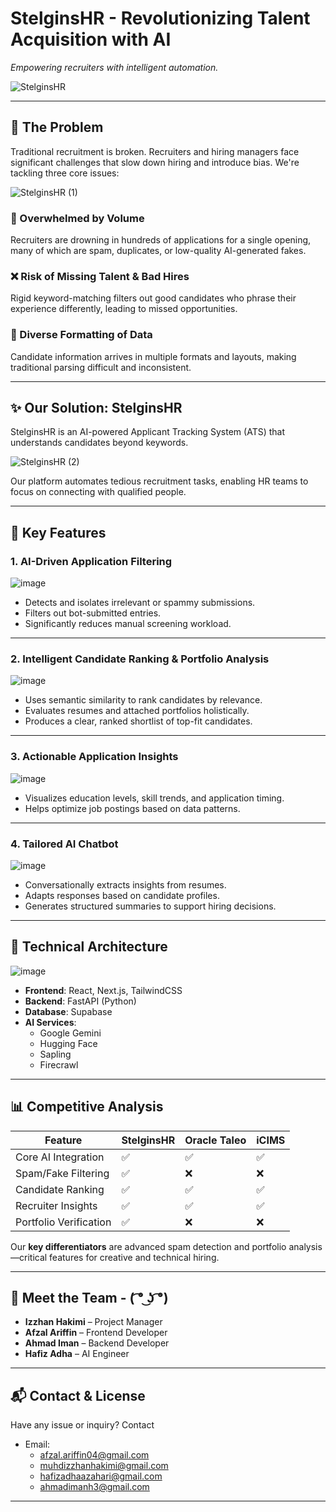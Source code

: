 # StelginsHR - Revolutionizing Talent Acquisition with AI
*Empowering recruiters with intelligent automation.*

![StelginsHR](https://github.com/user-attachments/assets/c77a3f9b-4f6e-4699-abca-c16297b030bc)

---

## 🚨 The Problem

Traditional recruitment is broken. Recruiters and hiring managers face significant challenges that slow down hiring and introduce bias. We're tackling three core issues:

![StelginsHR (1)](https://github.com/user-attachments/assets/b9c9bbd3-df42-4e28-a37c-8bb9f033b28c)


### 🤯 Overwhelmed by Volume
Recruiters are drowning in hundreds of applications for a single opening, many of which are spam, duplicates, or low-quality AI-generated fakes.

### ❌ Risk of Missing Talent & Bad Hires
Rigid keyword-matching filters out good candidates who phrase their experience differently, leading to missed opportunities.

### 📄 Diverse Formatting of Data
Candidate information arrives in multiple formats and layouts, making traditional parsing difficult and inconsistent.

---

## ✨ Our Solution: StelginsHR

StelginsHR is an AI-powered Applicant Tracking System (ATS) that understands candidates beyond keywords.

![StelginsHR (2)](https://github.com/user-attachments/assets/6d5a741b-cc0a-424b-b53f-b9d33dd0692c)


Our platform automates tedious recruitment tasks, enabling HR teams to focus on connecting with qualified people.

---

## 🚀 Key Features

### 1. AI-Driven Application Filtering

![image](https://github.com/user-attachments/assets/c91eb48c-2b90-41f3-8547-c1adc5d53daa)


- Detects and isolates irrelevant or spammy submissions.
- Filters out bot-submitted entries.
- Significantly reduces manual screening workload.

---

### 2. Intelligent Candidate Ranking & Portfolio Analysis

![image](https://github.com/user-attachments/assets/e35d7cd2-82c4-47c4-8445-7d9a96d34826)

- Uses semantic similarity to rank candidates by relevance.
- Evaluates resumes and attached portfolios holistically.
- Produces a clear, ranked shortlist of top-fit candidates.

---

### 3. Actionable Application Insights

![image](https://github.com/user-attachments/assets/6d05692a-51e8-41c8-ad80-8a146123458a)

- Visualizes education levels, skill trends, and application timing.
- Helps optimize job postings based on data patterns.

---

### 4. Tailored AI Chatbot

![image](https://github.com/user-attachments/assets/7fe028e5-ad76-4125-94d2-2ad8fb6bec76)

- Conversationally extracts insights from resumes.
- Adapts responses based on candidate profiles.
- Generates structured summaries to support hiring decisions.

---

## 🧱 Technical Architecture

![image](https://github.com/user-attachments/assets/864036b4-787c-4d8f-8980-b85d57b7a158)

- **Frontend**: React, Next.js, TailwindCSS  
- **Backend**: FastAPI (Python)  
- **Database**: Supabase  
- **AI Services**:
  - Google Gemini
  - Hugging Face
  - Sapling
  - Firecrawl

---

## 📊 Competitive Analysis

| Feature                  | StelginsHR | Oracle Taleo | iCIMS |
|--------------------------|------------|---------------|-------|
| Core AI Integration      | ✅         | ✅            | ✅    |
| Spam/Fake Filtering      | ✅         | ❌            | ❌    |
| Candidate Ranking        | ✅         | ✅            | ✅    |
| Recruiter Insights       | ✅         | ✅            | ✅    |
| Portfolio Verification   | ✅         | ❌            | ❌    |

Our **key differentiators** are advanced spam detection and portfolio analysis—critical features for creative and technical hiring.

---

## 👥 Meet the Team - ( ͡° ͜ʖ ͡°)

- **Izzhan Hakimi** – Project Manager  
- **Afzal Ariffin** – Frontend Developer  
- **Ahmad Iman** – Backend Developer  
- **Hafiz Adha** – AI Engineer

---

## 📬 Contact & License

Have any issue or inquiry? Contact

- Email:
  - afzal.ariffin04@gmail.com
  - muhdizzhanhakimi@gmail.com
  - hafizadhaazahari@gmail.com
  - ahmadimanh3@gmail.com


---

